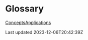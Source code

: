 # Glossary

[Concepts](/glossary/concepts)[Applications](/glossary/applications)

Last updated 2023-12-06T20:42:39Z